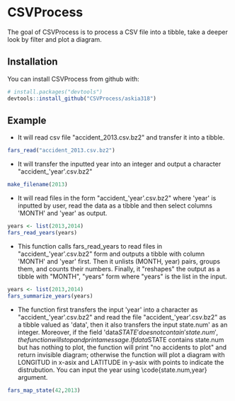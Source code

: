 # CSVProcess

The goal of CSVProcess is to process a CSV file into a tibble, take a deeper look by filter and plot a diagram. 

## Installation

You can install CSVProcess from github with:

```R
# install.packages("devtools")
devtools::install_github("CSVProcess/askia318")
```

## Example

* It will read csv file "accident_2013.csv.bz2" and transfer it into a tibble.

```R
fars_read("accident_2013.csv.bz2")
```

* It will transfer the inputted year into an integer and output a character "accident_'year'.csv.bz2"
```R
make_filename(2013)
```

* It will read files in the form "accident_'year'.csv.bz2" where 'year' is inputted by user, read the data as a tibble and then select columns 'MONTH' and 'year' as output.

```R
years <- list(2013,2014)
fars_read_years(years)
```

* This function calls fars_read_years to read files in "accident_'year'.csv.bz2" form and outputs a tibble with column 'MONTH' and 'year' first. Then it unlists (MONTH, year) pairs, groups them, and counts their numbers. Finally, it "reshapes" the output as a tibble with "MONTH", "years" form where "years" is the list in the input.

```R
years <- list(2013,2014)
fars_summarize_years(years)
```

* The function first transfers the input 'year' into a character as "accident_'year'.csv.bz2"
and read the file "accident_'year'.csv.bz2" as a tibble valued as 'data', then it also
transfers the input state.num' as an integer. Moreover, if the field 'data$STATE' does not
contain 'state.num', the function will stop and print a message.
If data$STATE contains state.num but has nothing to plot, the function will print
"no accidents to plot" and return invisible diagram; otherwise the function will plot
a diagram with LONGITUD in x-asix and LATITUDE in y-asix with points to indicate the
distrubution. You can input the year using \code{state.num,year} argument.

```R
fars_map_state(42,2013)
```
